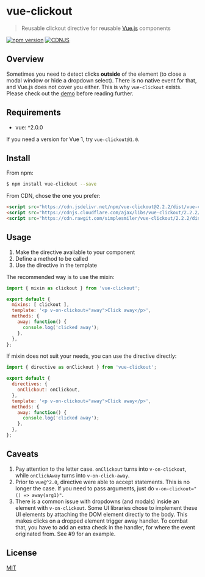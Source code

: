 # vue-clickout

> Reusable clickout directive for reusable [Vue.js](https://github.com/vuejs/vue) components

[![npm version](https://img.shields.io/npm/v/vue-clickout.svg)](https://www.npmjs.com/package/vue-clickout)
[![CDNJS](https://img.shields.io/cdnjs/v/vue-clickout.svg)](https://cdnjs.com/libraries/vue-clickout)

## Overview

Sometimes you need to detect clicks **outside** of the element (to close a modal
window or hide a dropdown select). There is no native event for that, and Vue.js
does not cover you either. This is why `vue-clickout` exists. Please check out
the [demo](https://jsfiddle.net/simplesmiler/4w1cs8u3/150/) before reading further.

## Requirements

- vue: ^2.0.0

If you need a version for Vue 1, try `vue-clickout@1.0`.

## Install

From npm:

``` sh
$ npm install vue-clickout --save
```

From CDN, chose the one you prefer:

``` html
<script src="https://cdn.jsdelivr.net/npm/vue-clickout@2.2.2/dist/vue-clickout.min.js"></script>
<script src="https://cdnjs.cloudflare.com/ajax/libs/vue-clickout/2.2.2/vue-clickout.min.js"></script>
<script src="https://cdn.rawgit.com/simplesmiler/vue-clickout/2.2.2/dist/vue-clickout.min.js"></script>
```

## Usage

1. Make the directive available to your component
2. Define a method to be called
3. Use the directive in the template

The recommended way is to use the mixin:

``` js
import { mixin as clickout } from 'vue-clickout';

export default {
  mixins: [ clickout ],
  template: '<p v-on-clickout="away">Click away</p>',
  methods: {
    away: function() {
      console.log('clicked away');
    },
  },
};
```

If mixin does not suit your needs, you can use the directive directly:

``` js
import { directive as onClickout } from 'vue-clickout';

export default {
  directives: {
    onClickout: onClickout,
  },
  template: '<p v-on-clickout="away">Click away</p>',
  methods: {
    away: function() {
      console.log('clicked away');
    },
  },
};
```

## Caveats

1. Pay attention to the letter case. `onClickout` turns into `v-on-clickout`,
   while `onClickAway` turns into `v-on-click-away`.
2. Prior to `vue@^2.0`, directive were able to accept statements.
   This is no longer the case. If you need to pass arguments, just do
   `v-on-clickout="() => away(arg1)"`.
3. There is a common issue with dropdowns (and modals) inside an element with
   `v-on-clickout`. Some UI libraries chose to implement these UI elements
   by attaching the DOM element directly to the body. This makes clicks on
   a dropped element trigger away handler. To combat that, you have to add
   an extra check in the handler, for where the event originated from.
   See #9 for an example.

## License

[MIT](https://opensource.org/licenses/MIT)
